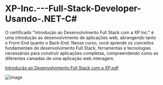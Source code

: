 ﻿# XP-Inc.---Full-Stack-Developer-Usando-.NET-C#
 
 O certificado "Introdução ao Desenvolvimento Full Stack com a XP Inc." é uma introdução ao desenvolvimento de aplicações web, abrangendo tanto o Front-End quanto o Back-End. Nesse curso, você aprende os conceitos fundamentais de desenvolvimento Full Stack, ferramentas e tecnologias necessárias para construir aplicações completas, compreendendo como as diferentes camadas de uma aplicação web interagem.
 
[Introdução ao Desenvolvimento Full Stack com a XP.pdf](https://github.com/user-attachments/files/17177630/Introducao.ao.Desenvolvimento.Full.Stack.com.a.XP.pdf)

![image](https://github.com/user-attachments/assets/ea4c2670-08a2-4224-91d1-0d6c10e14064)

